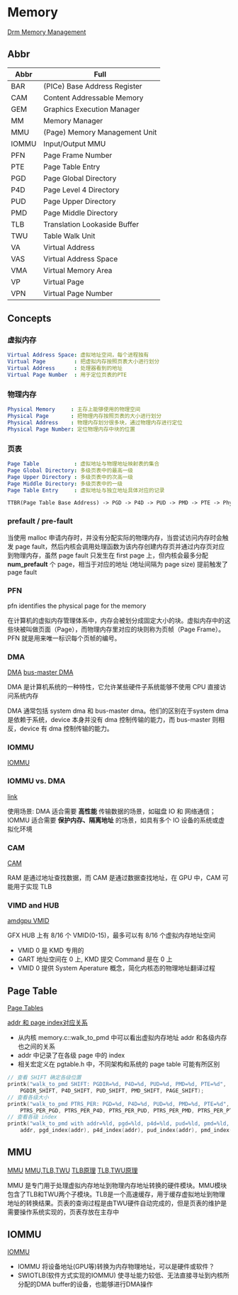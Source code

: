
# Memory

[Drm Memory Management](https://docs.kernel.org/gpu/drm-mm.html)

## Abbr

|Abbr |Full
|- |-
|BAR    |(PICe) Base Address Register
|CAM    |Content Addressable Memory
|GEM    |Graphics Execution Manager
|MM     |Memory Manager
|MMU    |(Page) Memory Management Unit
|IOMMU  |Input/Output MMU
|PFN    |Page Frame Number
|PTE    |Page Table Entry
|PGD    |Page Global Directory
|P4D    |Page Level 4 Directory
|PUD    |Page Upper Directory
|PMD    |Page Middle Directory
|TLB    |Translation Lookaside Buffer
|TWU    |Table Walk Unit
|VA     |Virtual Address
|VAS    |Virtual Address Space
|VMA    |Virtual Memory Area
|VP     |Virtual Page
|VPN    |Virtual Page Number

## Concepts

### 虚拟内存

```yml
Virtual Address Space: 虚拟地址空间，每个进程独有
Virtual Page         : 把虚拟内存按照页表大小进行划分
Virtual Address      : 处理器看到的地址
Virtual Page Number  : 用于定位页表的PTE
```

### 物理内存

```yml
Physical Memory     : 主存上能够使用的物理空间
Physical Page       : 把物理内存按照页表的大小进行划分
Physical Address    : 物理内存划分很多块，通过物理内存进行定位
Physical Page Number: 定位物理内存中块的位置
```

### 页表

```yml
Page Table           : 虚拟地址与物理地址映射表的集合
Page Global Directory: 多级页表中的最高一级
Page Upper Directory : 多级页表中的次高一级
Page Middle Directory: 多级页表中的一级
Page Table Entry     : 虚拟地址与独立地址具体对应的记录
```

```txt
TTBR(Page Table Base Address) -> PGD -> P4D -> PUD -> PMD -> PTE -> Physical Address
```

### prefault / pre-fault

当使用 malloc 申请内存时，并没有分配实际的物理内存，当尝试访问内存时会触发 page fault，然后内核会调用处理函数为该内存创建内存页并通过内存页对应到物理内存，虽然 page fault 只发生在 first page 上，但内核会最多分配 **num_prefault** 个 page，相当于对应的地址 (地址间隔为 page size) 提前触发了 page fault

### PFN

pfn identifies the physical page for the memory

在计算机的虚拟内存管理体系中，内存会被划分成固定大小的块。虚拟内存中的这些块被叫做页面（Page），而物理内存里对应的块则称为页帧（Page Frame）。PFN 就是用来唯一标识每个页帧的编号。

### DMA

[DMA](https://zhuanlan.zhihu.com/p/618143764)
[bus-master DMA](https://blog.csdn.net/qq_16390523/article/details/43014971)

DMA 是计算机系统的一种特性，它允许某些硬件子系统能够不使用 CPU 直接访问系统内存

DMA 通常包括 system dma 和 bus-master dma。他们的区别在于system dma 是依赖于系统，device 本身并没有 dma 控制传输的能力，而 bus-master 则相反，device 有 dma 控制传输的能力。

### IOMMU

[IOMMU](https://zhuanlan.zhihu.com/p/18100038357)

### IOMMU vs. DMA

[link](https://jungo.com/windriver/iommu-vs-direct-dma)

使用场景: DMA 适合需要 **高性能** 传输数据的场景，如磁盘 IO 和 网络通信；IOMMU 适合需要 **保护内存、隔离地址** 的场景，如具有多个 IO 设备的系统或虚拟化环境

### CAM

[CAM](https://blog.csdn.net/qq_42322644/article/details/109170011)

RAM 是通过地址查找数据，而 CAM 是通过数据查找地址，在 GPU 中，CAM 可能用于实现 TLB

### VIMD and HUB

[amdgpu VMID](https://xxlnx.github.io/2020/10/25/amdgpu/AMD_GPU_VMID_HW)

GFX HUB 上有 8/16 个 VMID(0-15)，最多可以有 8/16 个虚拟内存地址空间

* VMID 0 是 KMD 专用的
* GART 地址空间在 0 上, KMD 提交 Command 是在 0 上
* VMID 0 提供 System Aperature 概念，简化内核态的物理地址翻译过程

## Page Table

[Page Tables](https://docs.kernel.org/mm/page_tables.html)

[addr 和 page index对应关系](https://zhuanlan.zhihu.com/p/108425561)

* 从内核 memory.c::walk_to_pmd 中可以看出虚拟内存地址 addr 和各级内存也之间的关系
* addr 中记录了在各级 page 中的 index
* 相关宏定义在 pgtable.h 中，不同架构和系统的 page table 可能有所区别

```c
// 查看 SHIFT 确定各级位置
printk("walk_to_pmd SHIFT: PGDIR=%d, P4D=%d, PUD=%d, PMD=%d, PTE=%d", 
    PGDIR_SHIFT, P4D_SHIFT, PUD_SHIFT, PMD_SHIFT, PAGE_SHIFT);
// 查看各级大小
printk("walk_to_pmd PTRS_PER: PGD=%d, P4D=%d, PUD=%d, PMD=%d, PTE=%d", 
    PTRS_PER_PGD, PTRS_PER_P4D, PTRS_PER_PUD, PTRS_PER_PMD, PTRS_PER_PTE);
// 查看各级 index
printk("walk_to_pmd with addr=%ld, pgd=%ld, p4d=%ld, pud=%ld, pmd=%ld, pte=%ld", 
    addr, pgd_index(addr), p4d_index(addr), pud_index(addr), pmd_index(addr), pte_index(addr));
```

## MMU

[MMU](https://zhuanlan.zhihu.com/p/596039345)
[MMU,TLB,TWU](https://blog.csdn.net/weixin_65286359/article/details/135577694)
[TLB原理](https://zhuanlan.zhihu.com/p/108425561)
[TLB,TWU原理](https://www.cnblogs.com/alantu2018/p/9000777.html)

MMU 是专门用于处理虚拟内存地址到物理内存地址转换的硬件模块。MMU模块包含了TLB和TWU两个子模块。TLB是一个高速缓存，用于缓存虚拟地址到物理地址的转换结果。页表的查询过程是由TWU硬件自动完成的，但是页表的维护是需要操作系统实现的，页表存放在主存中

## IOMMU

[IOMMU](https://blog.csdn.net/qq_34719392/article/details/114834467)

* IOMMU 将设备地址(GPU等)转换为内存物理地址，可以是硬件或软件？
* SWIOTLB(软件方式实现的IOMMU) 使寻址能力较低、无法直接寻址到内核所分配的DMA buffer的设备，也能够进行DMA操作
